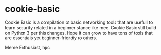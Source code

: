 # cookie-basic
Cookie Basic is a compilation of basic networking tools that are usefull to learn security related in a beginner stance like mee. Cookie Basic still build on Python 3 per this changes. Hope it can grow to have tons of tools that are
essentials yet beginner-friendly to others.

Meme Enthusiast,
hpc
